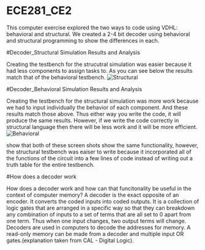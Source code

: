 ECE281_CE2
==========

This computer exercise explored the two ways to code using VDHL: behavioral and structural. We created a 2-4 bit decoder using behavioral and structural programming to show the differences in each.

#Decoder_Structural Simulation Results and Analysis

Creating the testbench for the strucutral simulation was easier because it had less components to assign tasks to. As you can see below the results match that of the behavioral testbench.
![Structural](https://raw2.github.com/jrecheverry/ECE281_CE2/master/structural_testbench.png)


#Decoder_Behavioral Simulation Results and Analysis

Creating the testbench for the structural simulation was more work because we had to input individually the behavior of each component. And these results match those above. Thus either way you write the code, it will produce the same results. However, if we write the code correctly in structural language then there will be less work and it will be more efficient.
![Behavioral](https://raw2.github.com/jrecheverry/ECE281_CE2/master/behavioral_testbench_pic.PNG)

show that both of these screen shots show the same functionality, however, the structural testbench was eaiser to write because it incorporated all of the functions of the circuit into a few lines of code instead of writing out a truth table for the entire testbench.

#How does a decoder work

How does a decoder work and how can that funcitonality be useful in the context of computer memory?
A decoder is the exact opposite of an encoder. It converts the coded inputs into coded outputs. It is a collection of logic gates that are arranged in a specific way so that they can breakdown any combination of inputs to a set of terms that are all set to 0 apart from one term. Thus when one input changes, two output terms will change.  Decoders are used in computers to decode the addresses for memory. A read-only memory can be made from a decoder and multiple input OR gates.(explanation taken from CAL - Digital Logic).
